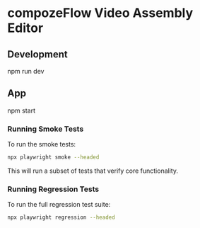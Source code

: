 # compozeFlow Video Assembly Editor

## Development
npm run dev

## App
npm start

### Running Smoke Tests

To run the smoke tests:

```bash
npx playwright smoke --headed
```

This will run a subset of tests that verify core functionality.

### Running Regression Tests

To run the full regression test suite:

```bash
npx playwright regression --headed
```
